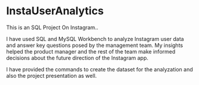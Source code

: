 # InstaUserAnalytics
This is an SQL Project On Instagram..

I have used SQL and MySQL Workbench to analyze Instagram user data and answer key questions posed by the management team. My insights helped the product manager and the rest of the team make informed decisions about the future direction of the Instagram app.

I have provided the commands to create the dataset for the analyzation 
and also the project presentation as well.
